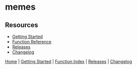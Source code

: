 # memes
## Resources
* [Getting Started](Getting-Started)
* [Function Reference](Function-Index)
* [Releases](https://github.com/Joshua-Riek/SuccOS/releases/)
* [Changelog](https://github.com/Joshua-Riek/SuccOS/blob/master/changelog.org)

[Home] | [Getting Started] | [Function Index] | [Releases] | [Changelog]

[Home]: Home
[Getting Started]: Getting-Started
[Function Index]: Function-Index
[Releases]: https://github.com/Joshua-Riek/SuccOS/releases/
[Changelog]: https://github.com/Joshua-Riek/SuccOS/blob/master/changelog.org
